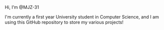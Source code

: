 Hi, I’m @MJZ-31

I'm currently a first year University student in Computer Science, and I am using this GitHub repository to store my various projects!

<!---
MJZ-31/MJZ-31 is a ✨ special ✨ repository because its `README.md` (this file) appears on your GitHub profile.
You can click the Preview link to take a look at your changes.
--->
